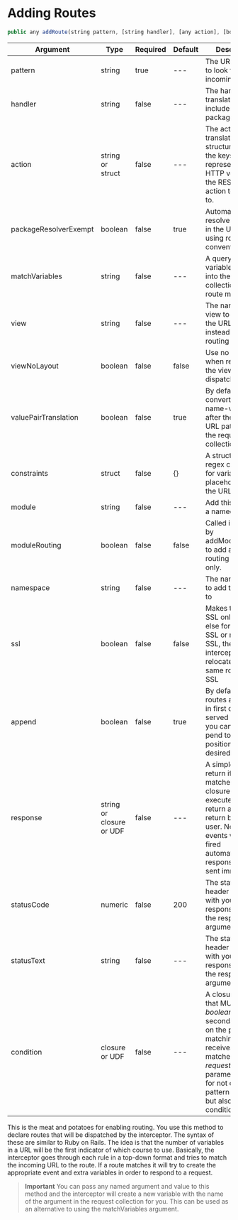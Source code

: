 # Adding Routes


```js
public any addRoute(string pattern, [string handler], [any action], [boolean packageResolverExempt='false'], [string matchVariables], [string view], [boolean viewNoLayout='false'], [boolean valuePairTranslation='true'], [any constraints=''], [string module=''], [string moduleRouting=''], [string namespace=''], [string namespaceRouting=''], [boolean ssl='false'], [boolean append='true'])
```

|Argument|Type|Required|Default|Description|
|--|--|--|--|--|
|pattern|string|true|---|The URL pattern to look for in the incoming URL|
|handler |string|false|---|The handler to translate to, can include module or package path|
|action|string or struct|false|---|The action to translate to. If a structure, then the keys represent the HTTP verbs of the RESTful action to relocate to.|
|packageResolverExempt |boolean|false|true|Automatically can resolve packages in the URL when using routing by convention|
|matchVariables |string|false|---|A query string of variables to inject into the request collection if the route matches|
|view|string|false|---|The name of the view to dispatch the URL to instead of event routing|
|viewNoLayout |boolean|false|false|Use no layout when rendering the view dispatched or not|
|valuePairTranslation |boolean|false|true|By default it converts any name-value pair after the matched URL pattern to the request collection|
|constraints |struct|false|{}|A structure of regex constraints for variable placeholders in the URL patterns|
|module|string|false|---|Add this route to a named module|
|moduleRouting |boolean|false|false|Called internally by addModuleRoutes to add a module routing route only.|
|namespace |string|false|---|The namespace to add this route to|
|ssl|boolean|false|false|Makes the route SSL only if true, else for either SSL or non SSL. If SSL, the interceptor will relocate to the same route but in SSL|
|append |boolean|false|true|By default all routes are stored in first come first served order, but you can pre-pend to the first position if so desired.|
|response |string or closure or UDF |false|---|A simple string to return if the route matched or a closure to execute that must return a string to return back to the user. No ColdBox events will be fired automatically and response will be sent immediately|
|statusCode |numeric|false|200|The status code header to send with your response if using the response arguments|
|statusText |string|false|---|The status text header to send with your response if using the response arguments|
|condition|closure or UDF|false|---|A closure or UDF that MUST return *boolean* as a secondary check on the pattern matching and receives the matched *requeststring* as a parameter. Great for not only doing pattern matching but also CUSTOM conditions.|

This is the meat and potatoes for enabling routing. You use this method to declare routes that will be dispatched by the interceptor. The syntax of these are similar to Ruby on Rails. The idea is that the number of variables in a URL will be the first indicator of which course to use. Basically, the interceptor goes through each rule in a top-down format and tries to match the incoming URL to the route. If a route matches it will try to create the appropriate event and extra variables in order to respond to a request.

> **Important** You can pass any named argument and value to this method and the interceptor will create a new variable with the name of the argument in the request collection for you. This can be used as an alternative to using the matchVariables argument. 